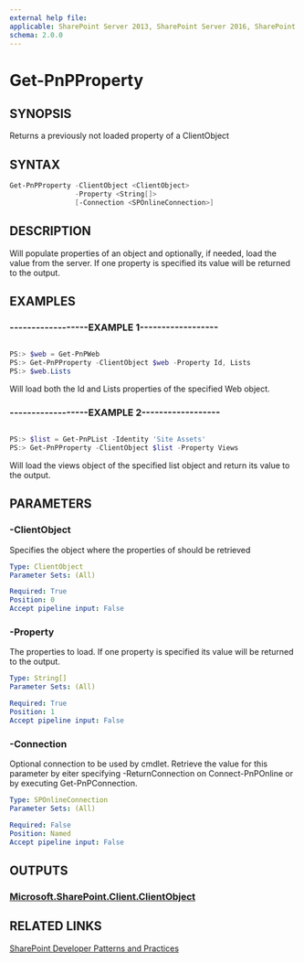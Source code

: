 ```yaml
---
external help file:
applicable: SharePoint Server 2013, SharePoint Server 2016, SharePoint Online
schema: 2.0.0
---
```

# Get-PnPProperty

## SYNOPSIS
Returns a previously not loaded property of a ClientObject

## SYNTAX 

```powershell
Get-PnPProperty -ClientObject <ClientObject>
                -Property <String[]>
                [-Connection <SPOnlineConnection>]
```

## DESCRIPTION
Will populate properties of an object and optionally, if needed, load the value from the server. If one property is specified its value will be returned to the output.

## EXAMPLES

### ------------------EXAMPLE 1------------------
```powershell

PS:> $web = Get-PnPWeb
PS:> Get-PnPProperty -ClientObject $web -Property Id, Lists
PS:> $web.Lists
```

Will load both the Id and Lists properties of the specified Web object.

### ------------------EXAMPLE 2------------------
```powershell

PS:> $list = Get-PnPList -Identity 'Site Assets'
PS:> Get-PnPProperty -ClientObject $list -Property Views
```

Will load the views object of the specified list object and return its value to the output.

## PARAMETERS

### -ClientObject
Specifies the object where the properties of should be retrieved

```yaml
Type: ClientObject
Parameter Sets: (All)

Required: True
Position: 0
Accept pipeline input: False
```

### -Property
The properties to load. If one property is specified its value will be returned to the output.

```yaml
Type: String[]
Parameter Sets: (All)

Required: True
Position: 1
Accept pipeline input: False
```

### -Connection
Optional connection to be used by cmdlet. Retrieve the value for this parameter by eiter specifying -ReturnConnection on Connect-PnPOnline or by executing Get-PnPConnection.

```yaml
Type: SPOnlineConnection
Parameter Sets: (All)

Required: False
Position: Named
Accept pipeline input: False
```

## OUTPUTS

### [Microsoft.SharePoint.Client.ClientObject](https://msdn.microsoft.com/en-us/library/microsoft.sharepoint.client.clientobject.aspx)

## RELATED LINKS

[SharePoint Developer Patterns and Practices](http://aka.ms/sppnp)
